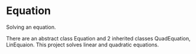 # Equation
Solving an equation.

There are an abstract class Equation and 2 inherited classes QuadEquation, LinEquaion. This project solves linear and quadratic equations.
